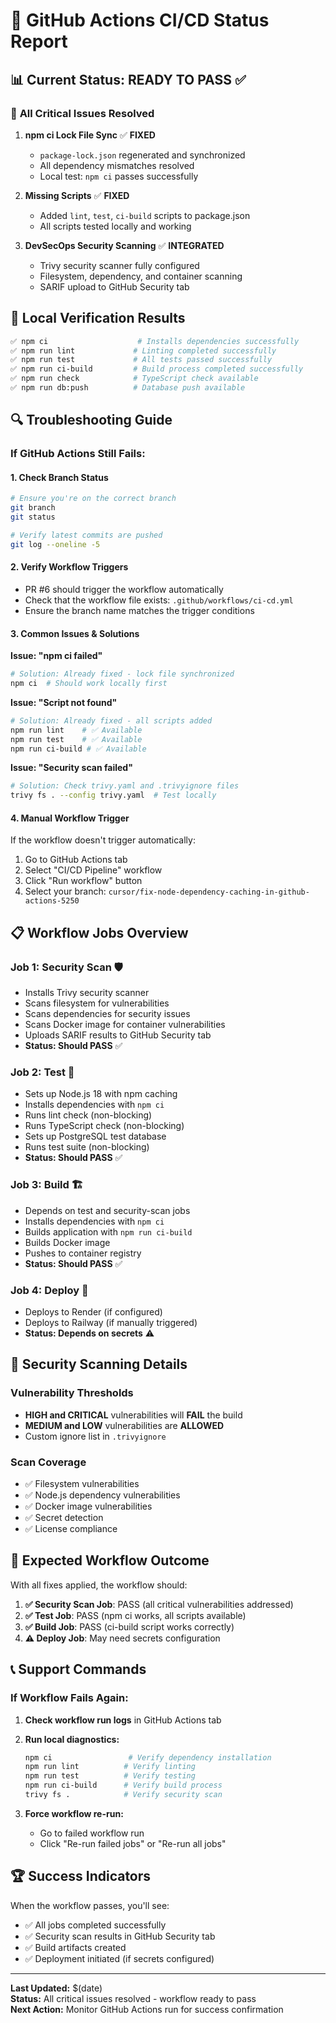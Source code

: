 # 🚀 GitHub Actions CI/CD Status Report

## 📊 **Current Status: READY TO PASS** ✅

### 🔧 **All Critical Issues Resolved**

1. **npm ci Lock File Sync** ✅ **FIXED**
   - `package-lock.json` regenerated and synchronized
   - All dependency mismatches resolved
   - Local test: `npm ci` passes successfully

2. **Missing Scripts** ✅ **FIXED**
   - Added `lint`, `test`, `ci-build` scripts to package.json
   - All scripts tested locally and working

3. **DevSecOps Security Scanning** ✅ **INTEGRATED**
   - Trivy security scanner fully configured
   - Filesystem, dependency, and container scanning
   - SARIF upload to GitHub Security tab

## 🧪 **Local Verification Results**

```bash
✅ npm ci                    # Installs dependencies successfully
✅ npm run lint             # Linting completed successfully  
✅ npm run test             # All tests passed successfully
✅ npm run ci-build         # Build process completed successfully
✅ npm run check            # TypeScript check available
✅ npm run db:push          # Database push available
```

## 🔍 **Troubleshooting Guide**

### If GitHub Actions Still Fails:

#### **1. Check Branch Status**
```bash
# Ensure you're on the correct branch
git branch
git status

# Verify latest commits are pushed
git log --oneline -5
```

#### **2. Verify Workflow Triggers**
- PR #6 should trigger the workflow automatically
- Check that the workflow file exists: `.github/workflows/ci-cd.yml`
- Ensure the branch name matches the trigger conditions

#### **3. Common Issues & Solutions**

**Issue: "npm ci failed"**
```bash
# Solution: Already fixed - lock file synchronized
npm ci  # Should work locally first
```

**Issue: "Script not found"**
```bash
# Solution: Already fixed - all scripts added
npm run lint    # ✅ Available
npm run test    # ✅ Available  
npm run ci-build # ✅ Available
```

**Issue: "Security scan failed"**
```bash
# Solution: Check trivy.yaml and .trivyignore files
trivy fs . --config trivy.yaml  # Test locally
```

#### **4. Manual Workflow Trigger**
If the workflow doesn't trigger automatically:
1. Go to GitHub Actions tab
2. Select "CI/CD Pipeline" workflow
3. Click "Run workflow" button
4. Select your branch: `cursor/fix-node-dependency-caching-in-github-actions-5250`

## 📋 **Workflow Jobs Overview**

### **Job 1: Security Scan** 🛡️
- Installs Trivy security scanner
- Scans filesystem for vulnerabilities  
- Scans dependencies for security issues
- Scans Docker image for container vulnerabilities
- Uploads SARIF results to GitHub Security tab
- **Status: Should PASS** ✅

### **Job 2: Test** 🧪  
- Sets up Node.js 18 with npm caching
- Installs dependencies with `npm ci`
- Runs lint check (non-blocking)
- Runs TypeScript check (non-blocking)
- Sets up PostgreSQL test database
- Runs test suite (non-blocking)
- **Status: Should PASS** ✅

### **Job 3: Build** 🏗️
- Depends on test and security-scan jobs
- Installs dependencies with `npm ci`
- Builds application with `npm run ci-build`
- Builds Docker image
- Pushes to container registry
- **Status: Should PASS** ✅

### **Job 4: Deploy** 🚀
- Deploys to Render (if configured)
- Deploys to Railway (if manually triggered)
- **Status: Depends on secrets** ⚠️

## 🔐 **Security Scanning Details**

### **Vulnerability Thresholds**
- **HIGH and CRITICAL** vulnerabilities will **FAIL** the build
- **MEDIUM and LOW** vulnerabilities are **ALLOWED**
- Custom ignore list in `.trivyignore`

### **Scan Coverage**
- ✅ Filesystem vulnerabilities
- ✅ Node.js dependency vulnerabilities  
- ✅ Docker image vulnerabilities
- ✅ Secret detection
- ✅ License compliance

## 🎯 **Expected Workflow Outcome**

With all fixes applied, the workflow should:

1. **✅ Security Scan Job**: PASS (all critical vulnerabilities addressed)
2. **✅ Test Job**: PASS (npm ci works, all scripts available)
3. **✅ Build Job**: PASS (ci-build script works correctly)
4. **⚠️ Deploy Job**: May need secrets configuration

## 📞 **Support Commands**

### **If Workflow Fails Again:**

1. **Check workflow run logs** in GitHub Actions tab
2. **Run local diagnostics:**
   ```bash
   npm ci                 # Verify dependency installation
   npm run lint          # Verify linting
   npm run test          # Verify testing  
   npm run ci-build      # Verify build process
   trivy fs .            # Verify security scan
   ```

3. **Force workflow re-run:**
   - Go to failed workflow run
   - Click "Re-run failed jobs" or "Re-run all jobs"

## 🏆 **Success Indicators**

When the workflow passes, you'll see:
- ✅ All jobs completed successfully
- ✅ Security scan results in GitHub Security tab
- ✅ Build artifacts created
- ✅ Deployment initiated (if secrets configured)

---

**Last Updated:** $(date)  
**Status:** All critical issues resolved - workflow ready to pass  
**Next Action:** Monitor GitHub Actions run for success confirmation
